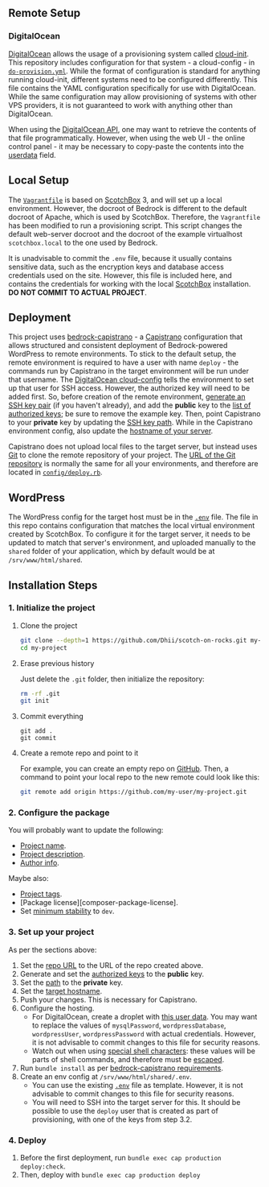 ## Remote Setup

### DigitalOcean
[DigitalOcean][] allows the usage of a provisioning system called [cloud-init][]. This
repository includes configuration for that system - a cloud-config - in [`do-provision.yml`][local\do-provision.yml].
While the format of configuration is standard for anything running cloud-init, different systems need to be
configured differently. This file contains the YAML configuration specifically for use with DigitalOcean. While
the same configuration may allow provisioning of systems with other VPS providers, it is not guaranteed to work
with anything other than DigitalOcean.

When using the [DigitalOcean API][digitalocean\api], one may want to retrieve the contents of that file programmatically.
However, when using the web UI - the online control panel - it may be necessary to copy-paste the contents into the
[userdata][digitalocean\userdata] field.


## Local Setup
The [`Vagrantfile`][local\Vagrantfile] is based on [ScotchBox][] 3, and will set up a local environment.
However, the docroot of Bedrock is different to the default docroot of Apache, which
is used by ScotchBox. Therefore, the `Vagrantfile` has been modified to run a provisioning
script. This script changes the default web-server docroot and the docroot of the example
virtualhost `scotchbox.local` to the one used by Bedrock.

It is unadvisable to commit the `.env` file, because it usually contains sensitive data,
such as the encryption keys and database access credentials used on the site. However,
this file is included here, and contains the credentials for working with the local
[ScotchBox][] installation. **DO NOT COMMIT TO ACTUAL PROJECT**.

## Deployment
This project uses [bedrock-capistrano][roots\bedrock-capistrano] - a [Capistrano][] configuration that allows
structured and consistent deployment of Bedrock-powered WordPress to remote environments. To stick to the
default setup, the remote environment is required to have a user with name `deploy` - the commands
run by Capistrano in the target environment will be run under that username. The
[DigitalOcean cloud-config][local\do-provision.yml] tells the environment to set up that user for SSH access. However,
the authorized key will need to be added first. So, before creation of the remote environment, [generate an
SSH key pair][digitalocean\set-up-ssh-keys] (if you haven't already), and add the **public** key to the
[list of authorized keys][local\deploy-authorized-keys]; be sure to remove the example key. Then, point
Capistrano to your **private** key by updating the [SSH key path][local\capistrano-ssh-key-path]. While in the
Capistrano environment config, also update the [hostname of your server][local\hostname].

Capistrano does not upload local files to the target server, but instead uses [Git][] to clone the
remote repository of your project. The [URL of the Git repository][local\repo-url] is normally the same
for all your environments, and therefore are located in [`config/deploy.rb`][local\config/deploy.rb]. 

## WordPress
The WordPress config for the target host must be in the [`.env`][local\.env] file. The file in this repo
contains configuration that matches the local virtual environment created by ScotchBox. To configure it for the target
server, it needs to be updated to match that server's environment, and uploaded manually to the `shared` folder of
your application, which by default would be at `/srv/www/html/shared`.

## Installation Steps

### 1. Initialize the project

1. Clone the project

    ```bash
    git clone --depth=1 https://github.com/Dhii/scotch-on-rocks.git my-project
    cd my-project
    ```

2. Erase previous history

    Just delete the `.git` folder, then initialize the repository:
    ```bash
    rm -rf .git
    git init
    ```

3. Commit everything

    ```
    git add .
    git commit
    ```

4. Create a remote repo and point to it

    For example, you can create an empty repo on [GitHub][]. Then, a command to point
    your local repo to the new remote could look like this:

    ```bash
    git remote add origin https://github.com/my-user/my-project.git
    ```

### 2. Configure the package
You will probably want to update the following:

- [Project name][local\composer-package-name].
- [Project description][local\composer-package-description].
- [Author info][local\composer-author-info].

Maybe also:
- [Project tags][local\composer-keywords].
- [Package license][composer-package-license].
- Set [minimum stability][composer\config-minimum-stability] to `dev`.


### 3. Set up your project
As per the sections above:

1. Set the [repo URL][local\repo-url] to the URL of the repo created above.
2. Generate and set the [authorized keys][local\deploy-authorized-keys] to the **public** key.
3. Set the [path][local\capistrano-ssh-key-path] to the **private** key.
4. Set the [target hostname][local\hostname].
5. Push your changes. This is necessary for Capistrano.
6. Configure the hosting.
    - For DigitalOcean, create a droplet with [this user data][local\do-provision.yml]. You may want to replace
    the values of `mysqlPassword`, `wordpressDatabase`, `wordpressUser`, `wordpressPassword` with actual credentials.
    However, it is not advisable to commit changes to this file for security reasons.
    - Watch out when using [special shell characters][shell\special-chars]: these values will be parts of
    shell commands, and therefore must be [escaped][shell\escaping-chars].
7. Run `bundle install` as per [bedrock-capistrano requirements][roots\bedrock-capistrano-requirements].
8. Create an env config at `/srv/www/html/shared/.env`.
    - You can use the existing [`.env`][local\.env] file as template. However, it is not advisable to commit
    changes to this file for security reasons.
    - You will need to SSH into the target server for this. It should be possible to use the `deploy` user
    that is created as part of provisioning, with one of the keys from step 3.2.

### 4. Deploy
1. Before the first deployment, run `bundle exec cap production deploy:check`.
2. Then, deploy with `bundle exec cap production deploy`



[ScotchBox]: https://box.scotch.io/
[cloud-init]: https://cloud-init.io/
[DigitalOcean]: https://www.digitalocean.com
[Capistrano]: http://capistranorb.com/
[Git]: https://git-scm.com/
[GitHub]: https://github.com/

[local\deploy-authorized-keys]: do-provision.yml#L9
[local\capistrano-ssh-key-path]: config/deploy/production.rb#L19
[local\hostname]: config/deploy/production.rb#L19
[local\repo-url]: config/deploy.rb#L2
[local\do-provision.yml]: do-provision.yml
[local\config/deploy.rb]: config/deploy.rb
[local\.env]: .env
[local\Vagrantfile]: Vagrantfile
[local\composer-package-name]: composer.json#L2
[local\composer-package-license]: composer.json#L5
[local\composer-package-description]: composer.json#L5
[local\composer-author-info]: composer.json#L7
[local\composer-keywords]: composer.json#L13
[digitalocean\userdata]: https://www.digitalocean.com/community/tutorials/an-introduction-to-droplet-metadata
[digitalocean\api]: https://developers.digitalocean.com/
[digitalocean\set-up-ssh-keys]: https://www.digitalocean.com/community/tutorials/how-to-set-up-ssh-keys--2
[roots\bedrock-capistrano]: https://github.com/roots/bedrock-capistrano
[roots\bedrock-capistrano-requirements]: https://github.com/roots/bedrock-capistrano#requirements
[shell\special-chars]: http://tldp.org/LDP/abs/html/special-chars.html
[shell\escaping-chars]: http://tldp.org/LDP/abs/html/escapingsection.html#ESCP
[composer\config-minimum-stability]: https://getcomposer.org/doc/04-schema.md#minimum-stability
